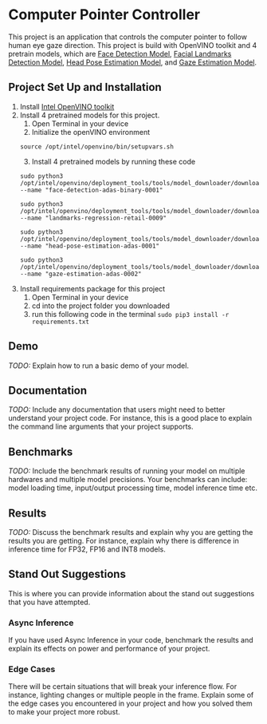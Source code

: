 # Computer Pointer Controller

This project is an application that controls the computer pointer to follow human eye gaze direction. This project is build with OpenVINO toolkit and 4 pretrain models, which are [Face Detection Model](https://docs.openvinotoolkit.org/latest/_models_intel_face_detection_adas_binary_0001_description_face_detection_adas_binary_0001.html), [Facial Landmarks Detection Model](https://docs.openvinotoolkit.org/latest/_models_intel_landmarks_regression_retail_0009_description_landmarks_regression_retail_0009.html), [Head Pose Estimation Model](https://docs.openvinotoolkit.org/latest/_models_intel_head_pose_estimation_adas_0001_description_head_pose_estimation_adas_0001.html), and [Gaze Estimation Model](https://docs.openvinotoolkit.org/latest/_models_intel_gaze_estimation_adas_0002_description_gaze_estimation_adas_0002.html).

## Project Set Up and Installation
1. Install [Intel OpenVINO toolkit](https://docs.openvinotoolkit.org/latest/index.html) 
2. Install 4 pretrained models for this project.
	1. Open Terminal in your device
	2. Initialize the openVINO environment
	```
	source /opt/intel/openvino/bin/setupvars.sh
	```
	3. Install 4 pretrained models by running these code
	```
	sudo python3 /opt/intel/openvino/deployment_tools/tools/model_downloader/downloader.py --name "face-detection-adas-binary-0001"

	sudo python3 /opt/intel/openvino/deployment_tools/tools/model_downloader/downloader.py --name "landmarks-regression-retail-0009"

	sudo python3 /opt/intel/openvino/deployment_tools/tools/model_downloader/downloader.py --name "head-pose-estimation-adas-0001"

	sudo python3 /opt/intel/openvino/deployment_tools/tools/model_downloader/downloader.py --name "gaze-estimation-adas-0002"
	```
3. Install requirements package for this project
	1. Open Terminal in your device
	2. cd into the project folder you downloaded 
	3. run this following code in the terminal ```sudo pip3 install -r requirements.txt```

## Demo
*TODO:* Explain how to run a basic demo of your model.

## Documentation
*TODO:* Include any documentation that users might need to better understand your project code. For instance, this is a good place to explain the command line arguments that your project supports.

## Benchmarks
*TODO:* Include the benchmark results of running your model on multiple hardwares and multiple model precisions. Your benchmarks can include: model loading time, input/output processing time, model inference time etc.

## Results
*TODO:* Discuss the benchmark results and explain why you are getting the results you are getting. For instance, explain why there is difference in inference time for FP32, FP16 and INT8 models.

## Stand Out Suggestions
This is where you can provide information about the stand out suggestions that you have attempted.

### Async Inference
If you have used Async Inference in your code, benchmark the results and explain its effects on power and performance of your project.

### Edge Cases
There will be certain situations that will break your inference flow. For instance, lighting changes or multiple people in the frame. Explain some of the edge cases you encountered in your project and how you solved them to make your project more robust.
